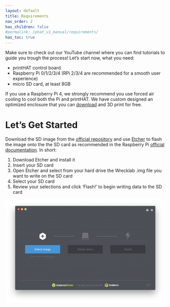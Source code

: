 ```yaml
---
layout: default
title: Requirements
nav_order: 2
has_children: false
#permalink: /phat_v1_manual/requirements/
has_toc: true
---
```


Make sure to check out our YouTube channel where you can find tutorials to guide you trough the process! Let’s start now, what you need:

- printHAT control board
- Raspberry Pi 0/1/2/3/4 (RPi 2/3/4 are recommended for a smooth user experience)
- micro SD card, at least 8GB

If you use a Raspberry Pi 4, we strongly recommend you use forced air cooling to cool both the Pi and printHAT. We have custom designed an optimized enclosure that you can [download](https://github.com/wreck-lab/printHAT/tree/master/step/enclosures) and 3D print for free.

# Let’s Get Started
Download the SD image from the [official repository](https://github.com/wreck-lab/printHAT/releases) and use [Etcher](https://www.balena.io/etcher/) to flash the image onto the the SD card as recommended in the Raspberry Pi [official documentation](https://www.raspberrypi.org/documentation/installation/installing-images/). In short:

1. Download Etcher and install it
2. Insert your SD card
3. Open Etcher and select from your hard drive the Wrecklab .img file you want to write on the SD card
4. Select your SD card
5. Review your selections and click ‘Flash!’ to begin writing data to the SD card

![etcher](../assets/img/req_etcher.png)
